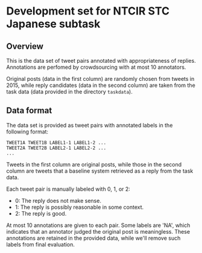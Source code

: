 # Development set for NTCIR STC Japanese subtask

## Overview

This is the data set of tweet pairs annotated with appropriateness of
replies.  Annotations are perfomed by crowdsourcing with at most 10
annotators.

Original posts (data in the first column) are randomly chosen from
tweets in 2015, while reply candidates (data in the second column) are
taken from the task data (data provided in the directory `taskdata`).

## Data format

The data set is provided as tweet pairs with annotated labels in the
following format:

```
TWEET1A TWEET1B LABEL1-1 LABEL1-2 ...
TWEET2A TWEET2B LABEL2-1 LABEL2-2 ...
...
```

Tweets in the first column are original posts, while those in the
second column are tweets that a baseline system retrieved as a reply
from the task data.

Each tweet pair is manually labeled with 0, 1, or 2:

* 0: The reply does not make sense.
* 1: The reply is possibly reasonable in some context.
* 2: The reply is good.

At most 10 annotations are given to each pair.  Some labels are
'NA', which indicates that an annotator judged the original post is
meaningless.  These annotations are retained in the provided data,
while we'll remove such labels from final evaluation.

